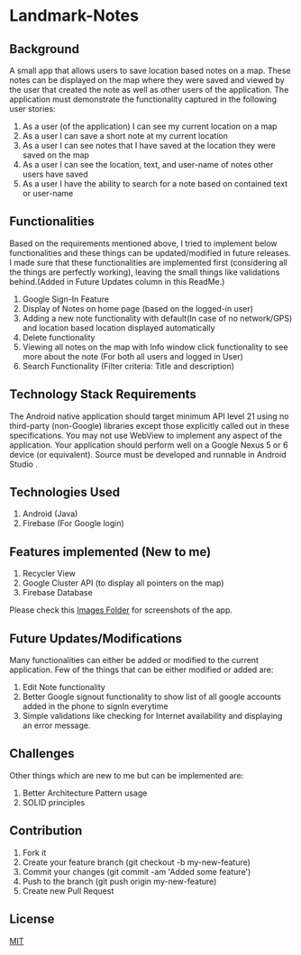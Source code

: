 # Landmark-Notes

## Background
A small app that allows users to save location based notes on a map. These notes can be displayed on the map where they were saved and viewed by the user that created the note as well as other users of the application. 
The application must demonstrate the functionality captured in the following user stories:
1. As a user (of the application) I can see my current location on a map
2. As a user I can save a short note at my current location
3. As a user I can see notes that I have saved at the location they were saved on the map
4. As a user I can see the location, text, and user-name of notes other users have saved
5. As a user I have the ability to search for a note based on contained text or user-name

## Functionalities
Based on the requirements mentioned above, I tried to implement below functionalities and these things can be updated/modified in future releases.
I made sure that these functionalities are implemented first (considering all the things are perfectly working), leaving the small things like validations behind.(Added in Future Updates column in this ReadMe.)
1. Google Sign-In Feature
2. Display of Notes on home page (based on the logged-in user)
3. Adding a new note functionality with default(In case of no network/GPS) and location based location displayed automatically
4. Delete functionality
5. Viewing all notes on the map with Info window click functionality to see more about the note (For both all users and logged in User)
6. Search Functionality (Filter criteria: Title and description)

## Technology Stack Requirements
The Android native application should target minimum API level 21 using no third-party (non-Google) libraries except those explicitly called out in these specifications. 
You may not use WebView to implement any aspect of the application. 
Your application should perform well on a Google Nexus 5 or 6 device (or equivalent). 
Source must be developed and runnable in  Android Studio .

## Technologies Used
1. Android (Java)
2. Firebase (For Google login)

## Features implemented (New to me)
1. Recycler View
2. Google Cluster API (to display all pointers on the map)
3. Firebase Database

Please check this [Images Folder](https://github.com/nasreekar/landmark-notes/tree/master/Screenshots) for screenshots of the app.

## Future Updates/Modifications
Many functionalities can either be added or modified to the current application. 
Few of the things that can be either modified or added are:
1. Edit Note functionality
2. Better Google signout functionality to show list of all google accounts added in the phone to signIn everytime
3. Simple validations like checking for Internet availability and displaying an error message.

## Challenges
Other things which are new to me but can be implemented are:
1. Better Architecture Pattern usage
2. SOLID principles

## Contribution

1. Fork it
2. Create your feature branch (git checkout -b my-new-feature)
3. Commit your changes (git commit -am 'Added some feature')
4. Push to the branch (git push origin my-new-feature)
5. Create new Pull Request

## License
[MIT](https://github.com/nasreekar/license/blob/master/LICENSE)
